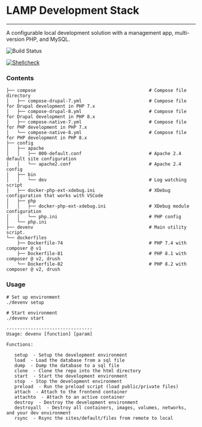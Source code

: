 # LAMP Development Stack
---
A configurable local development solution with a management app, multi-version PHP, and MySQL.

![Build Status](https://img.shields.io/github/actions/workflow/status/uwbfritz/devenv/main.yml?style=plastic)

[![Shellcheck](https://github.com/uwbfritz/devenv/actions/workflows/sc.yml/badge.svg)](https://github.com/uwbfritz/devenv/actions/workflows/sc.yml)
### Contents
```
├── compose                                          # Compose file directory
│   ├── compose-drupal-7.yml                         # Compose file for Drupal development in PHP 7.x
│   ├── compose-drupal-8.yml                         # Compose file for Drupal development in PHP 8.x
│   ├── compose-native-7.yml                         # Compose file for PHP development in PHP 7.x
│   └── compose-native-8.yml                         # Compose file for PHP development in PHP 8.x
├── config
│   ├── apache
│   │   ├── 000-default.conf                         # Apache 2.4 default site configuration
│   │   └── apache2.conf                             # Apache 2.4 config
│   ├── bin
│   │   └── dev                                      # Log watching script
│   ├── docker-php-ext-xdebug.ini                    # XDebug configuration that works with VSCode
│   ├── php
│   │   ├── docker-php-ext-xdebug.ini                # XDebug module configuration
│   │   └── php.ini                                  # PHP config
│   └── php.ini
├── devenv                                           # Main utility script. 
└── dockerfiles
    ├── Dockerfile-74                                # PHP 7.4 with composer @ v1
    ├── Dockerfile-81                                # PHP 8.1 with composer @ v2, drush
    └── Dockerfile-82                                # PHP 8.2 with composer @ v2, drush
```

### Usage
```
# Set up environment
./devenv setup

# Start environment
./devenv start

--------------------------------
Usage: devenv [function] [param]

Functions:

   setup  - Setup the development environment
   load  - Load the database from a sql file
   dump  - Dump the database to a sql file
   clone  - Clone the repo into the html directory
   start  - Start the development environment
   stop  - Stop the development environment
   preload  - Run the preload script (load public/private files)
   attach  - Attach to the frontend container
   attachto  - Attach to an active container
   destroy  - Destroy the development environment
   destroyall  - Destroy all containers, images, volumes, networks, and your dev environment
   rsync  - Rsync the sites/default/files from remote to local

```
